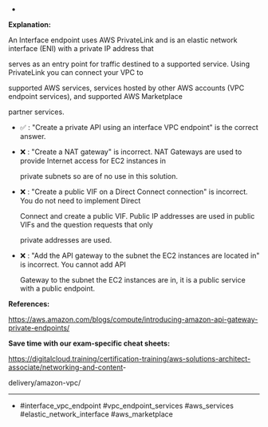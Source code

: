 *

**Explanation:**

An Interface endpoint uses AWS PrivateLink and is an elastic network interface (ENI) with a private IP address that

serves as an entry point for traffic destined to a supported service. Using PrivateLink you can connect your VPC to

supported AWS services, services hosted by other AWS accounts (VPC endpoint services), and supported AWS Marketplace

partner services.

* ✅ :  "Create a private API using an interface VPC endpoint" is the correct answer.

* ❌ :  "Create a NAT gateway" is incorrect. NAT Gateways are used to provide Internet access for EC2 instances in

  private subnets so are of no use in this solution.

* ❌ :  "Create a public VIF on a Direct Connect connection" is incorrect. You do not need to implement Direct

  Connect and create a public VIF. Public IP addresses are used in public VIFs and the question requests that only

  private addresses are used.

* ❌ :  "Add the API gateway to the subnet the EC2 instances are located in" is incorrect. You cannot add API

  Gateway to the subnet the EC2 instances are in, it is a public service with a public endpoint.

**References:**

<https://aws.amazon.com/blogs/compute/introducing-amazon-api-gateway-private-endpoints/>

**Save time with our exam-specific cheat sheets:**

<https://digitalcloud.training/certification-training/aws-solutions-architect-associate/networking-and-content>-

delivery/amazon-vpc/

----
* #interface_vpc_endpoint #vpc_endpoint_services #aws_services #elastic_network_interface #aws_marketplace
